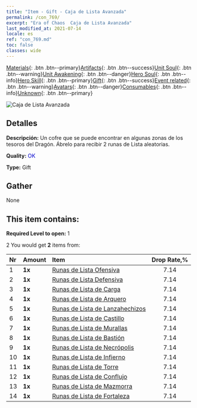 ```yaml
---
title: "Item - Gift - Caja de Lista Avanzada"
permalink: /con_769/
excerpt: "Era of Chaos  Caja de Lista Avanzada"
last_modified_at: 2021-07-14
locale: es
ref: "con_769.md"
toc: false
classes: wide
---
```

 [Materials](/ItemsES/){: .btn .btn--primary}[Artifacts](/ItemsES/Artifacts/){: .btn .btn--success}[Unit Soul](/ItemsES/UnitSoul/){: .btn .btn--warning}[Unit Awakening](/ItemsES/UnitAwakening/){: .btn .btn--danger}[Hero Soul](/ItemsES/HeroSoul/){: .btn .btn--info}[Hero Skill](/ItemsES/HeroSkill/){: .btn .btn--primary}[Gift](/ItemsES/Gift/){: .btn .btn--success}[Event related](/ItemsES/Events/){: .btn .btn--warning}[Avatars](/ItemsES/Avatars/){: .btn .btn--danger}[Consumables](/ItemsES/Consumables/){: .btn .btn--info}[Unknown](/ItemsES/Unknown/){: .btn .btn--primary}

 ![Caja de Lista Avanzada](/images/t/i_tujianhezi2.png)

## Detalles
 **Descripción:** Un cofre que se puede encontrar en algunas zonas de los tesoros del Dragón. Ábrelo para recibir 2 runas de Lista aleatorias.

 **Quality:** <span style="color: #0000CD">OK</span>

 **Type:** Gift

## Gather

  None

## This item contains:

 **Required Level to open:** 1

 2 You would get **2** items  from:

  | Nr | Amount |     Item    | Drop Rate,% |
  |:---|:-------|:------------|:---------:|
  | 1 |  **1x** | [Runas de Lista Ofensiva](/ItemsES/con_734/) | 7.14 | 
  | 2 |  **1x** | [Runas de Lista Defensiva](/ItemsES/con_739/) | 7.14 | 
  | 3 |  **1x** | [Runas de Lista de Carga](/ItemsES/con_741/) | 7.14 | 
  | 4 |  **1x** | [Runas de Lista de Arquero](/ItemsES/con_742/) | 7.14 | 
  | 5 |  **1x** | [Runas de Lista de Lanzahechizos](/ItemsES/con_746/) | 7.14 | 
  | 6 |  **1x** | [Runas de Lista de Castillo](/ItemsES/con_752/) | 7.14 | 
  | 7 |  **1x** | [Runas de Lista de Murallas](/ItemsES/con_753/) | 7.14 | 
  | 8 |  **1x** | [Runas de Lista de Bastión](/ItemsES/con_754/) | 7.14 | 
  | 9 |  **1x** | [Runas de Lista de Necrópolis](/ItemsES/con_755/) | 7.14 | 
  | 10 |  **1x** | [Runas de Lista de Infierno](/ItemsES/con_777/) | 7.14 | 
  | 11 |  **1x** | [Runas de Lista de Torre](/ItemsES/con_785/) | 7.14 | 
  | 12 |  **1x** | [Runas de Lista de Conflujo](/ItemsES/con_791/) | 7.14 | 
  | 13 |  **1x** | [Runas de Lista de Mazmorra](/ItemsES/con_792/) | 7.14 | 
  | 14 |  **1x** | [Runas de Lista de Fortaleza](/ItemsES/con_818/) | 7.14 | 
